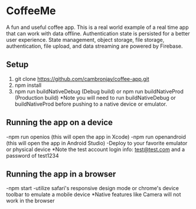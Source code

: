 # CoffeeMe
A fun and useful coffee app. This is a real world example of a real time app that can work with data offline. Authentication state is persisted for a better user experience. State management, object storage, file storage, authentication, file upload, and data streaming are powered by Firebase.

## Setup
1. git clone https://github.com/cambronjay/coffee-app.git
2. npm install
3. npm run buildNativeDebug (Debug build) or npm run buildNativeProd (Production build)
*Note you will need to run buildNativeDebug or buildNativeProd before pushing to a native device or emulator. 

## Running the app on a device
-npm run openios (this will open the app in Xcode)
-npm run openandroid (this will open the app in Android Studio)
-Deploy to your favorite emulator or physical device
*Note the test account login info: test@test.com and a password of test1234

## Running the app in a browser
-npm start
-utilize safari's responsive design mode or chrome's device toolbar to emulate a mobile device
*Native features like Camera will not work in the browser
